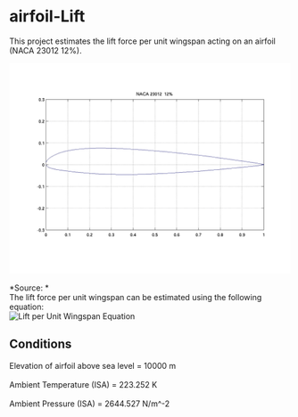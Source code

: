 # airfoil-Lift

This project estimates the lift force per unit wingspan acting on an airfoil (NACA 23012 12%).

![NACA 23012 12%](naca23012%20(1).gif "Source: https://m-selig.ae.illinois.edu/ads/afplots/naca23012.gif") <br>

*Source: *
<br>
The lift force per unit wingspan can be estimated using the following equation:
<br>
![Lift per Unit Wingspan Equation](https://render.githubusercontent.com/render/math?math=Lift%20per%20Unit%20Wingspan%20=%20\frac{1}{2}%20\cdot%20C_L%20\cdot%20\rho%20\cdot%20V^2%20\cdot%20A)


## Conditions

Elevation of airfoil above sea level = 10000 m    
<br>
Ambient Temperature (ISA)            = 223.252 K      
<br>
Ambient Pressure (ISA)               = 2644.527 N/m^-2   
<br>

